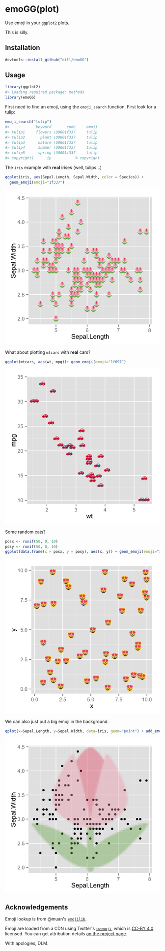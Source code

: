 ---
---

<!-- README.md is generated from README.Rmd. Please edit that file -->



# emoGG(plot)

Use emoji in your `ggplot2` plots.

This is silly.

## Installation

```r
devtools::install_github("dill/emoGG")
```

## Usage


```r
library(ggplot2)
#> Loading required package: methods
library(emoGG)
```

First need to find an emoji, using the `emoji_search` function. First look for a tulip:


```r
emoji_search("tulip")
#>            keyword       code     emoji
#> tulip1     flowers \U0001f337     tulip
#> tulip2       plant \U0001f337     tulip
#> tulip3      nature \U0001f337     tulip
#> tulip4      summer \U0001f337     tulip
#> tulip5      spring \U0001f337     tulip
#> copyright1      ip           ©️ copyright
```

The `iris` example with **real** irises (well, tulips...)


```r
ggplot(iris, aes(Sepal.Length, Sepal.Width, color = Species)) +
  geom_emoji(emoji="1f337")
```

![plot of chunk iris_ex](figure/iris_ex-1.png) 

What about plotting `mtcars` with **real** cars?


```r
ggplot(mtcars, aes(wt, mpg))+ geom_emoji(emoji="1f697")
```

![plot of chunk mtcars](figure/mtcars-1.png) 

Some random cats?


```r
posx <- runif(50, 0, 10)
posy <- runif(50, 0, 10)
ggplot(data.frame(x = posx, y = posy), aes(x, y)) + geom_emoji(emoji="1f63b")
```

![plot of chunk catplotlib](figure/catplotlib-1.png) 

We can also just put a big emoji in the background:


```r
qplot(x=Sepal.Length, y=Sepal.Width, data=iris, geom="point") + add_emoji(emoji="1f337")
```

![plot of chunk big-emoji](figure/big-emoji-1.png) 

## Acknowledgements

Emoji lookup is from @muan's [`emojilib`](https://github.com/muan/emojilib).

Emoji are loaded from a CDN using Twitter's [`twemoji`](https://github.com/twitter/twemoji), which is [CC-BY 4.0](https://creativecommons.org/licenses/by/4.0/) licensed. You can get attribution details [on the project page](https://github.com/twitter/twemoji#attribution-requirements).

With apologies, DLM.
